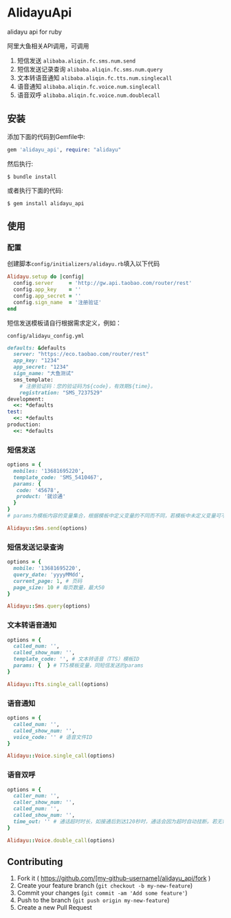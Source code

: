 # AlidayuApi

alidayu api for ruby

阿里大鱼相关API调用，可调用

1. 短信发送 `alibaba.aliqin.fc.sms.num.send`  
2. 短信发送记录查询 `alibaba.aliqin.fc.sms.num.query`
3. 文本转语音通知 `alibaba.aliqin.fc.tts.num.singlecall`
4. 语音通知 `alibaba.aliqin.fc.voice.num.singlecall`
5. 语音双呼 `alibaba.aliqin.fc.voice.num.doublecall`

## 安装

添加下面的代码到Gemfile中:

```ruby
gem 'alidayu_api', require: "alidayu"
```

然后执行:

    $ bundle install

或者执行下面的代码:

    $ gem install alidayu_api

## 使用
### 配置
创建脚本`config/initializers/alidayu.rb`填入以下代码

```ruby
Alidayu.setup do |config|
  config.server     = 'http://gw.api.taobao.com/router/rest'
  config.app_key    = ''
  config.app_secret = ''
  config.sign_name  = '注册验证'
end
```

短信发送模板请自行根据需求定义，例如：

`config/alidayu_config.yml`

```ruby
defaults: &defaults
  server: "https://eco.taobao.com/router/rest"
  app_key: "1234"
  app_secret: "1234"
  sign_name: "大鱼测试"
  sms_template:
    # 注册验证码：您的验证码为${code}，有效期${time}。
    registration: "SMS_7237529"
development:
  <<: *defaults
test:
  <<: *defaults
production:
  <<: *defaults
```
	
### 短信发送

```ruby
options = {
  mobiles: '13681695220',
  template_code: 'SMS_5410467',
  params: {
   code: '45678',
   product: '就诊通'
  }
}
# params为模板内容的变量集合，根据模板中定义变量的不同而不同，若模板中未定义变量可不传

Alidayu::Sms.send(options)
```

### 短信发送记录查询

```ruby
options = {
  mobile: '13681695220',
  query_date: 'yyyyMMdd',
  current_page: 1, # 页码
  page_size: 10 # 每页数量，最大50
}

Alidayu::Sms.query(options)

```

### 文本转语音通知

```ruby
options = {
  called_num: '',
  called_show_num: '',
  template_code: '', # 文本转语音（TTS）模板ID
  params: {  } # TTS模板变量，同短信发送的params
}

Alidayu::Tts.single_call(options)
```

### 语音通知

```ruby
options = {
  called_num: '',
  called_show_num: '',
  voice_code: '' # 语音文件ID
}

Alidayu::Voice.single_call(options)
```

### 语音双呼

```ruby
options = {
  caller_num: '',
  caller_show_num: '',
  called_num: '',
  called_show_num: '',
  time_out: '' # 通话超时时长，如接通后到达120秒时，通话会因为超时自动挂断。若无需设置超时时长，可不传
}

Alidayu::Voice.double_call(options)
```


## Contributing

1. Fork it ( https://github.com/[my-github-username]/alidayu_api/fork )
2. Create your feature branch (`git checkout -b my-new-feature`)
3. Commit your changes (`git commit -am 'Add some feature'`)
4. Push to the branch (`git push origin my-new-feature`)
5. Create a new Pull Request
